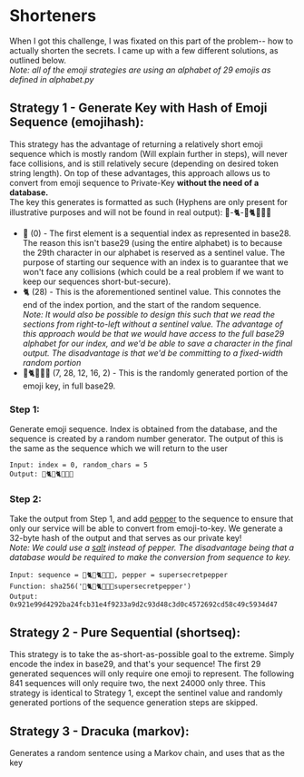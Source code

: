 # Shorteners  
When I got this challenge, I was fixated on this part of the problem-- how to actually shorten the secrets. I came up with a few different solutions, as outlined below.   
*Note: all of the emoji strategies are using an alphabet of 29 emojis as defined in alphabet.py*
## Strategy 1 - Generate Key with Hash of Emoji Sequence (emojihash):  
This strategy has the advantage of returning a relatively short emoji sequence which is mostly random (Will explain further in steps), will never face collisions, and is still relatively secure (depending on desired token string length). On top of these advantages, this approach allows us to convert from emoji sequence to Private-Key **without the need of a database.**  
The key this generates is formatted as such (Hyphens are only present for illustrative purposes and will not be found in real output):
🦔-🐈-🦅🐈🦆🐳🦊
* 🦔 (0) - The first element is a sequential index as represented in base28. The reason this isn't base29 (using the entire alphabet) is to because the 29th character in our alphabet is reserved as a sentinel value. The purpose of starting our sequence with an index is to guarantee that we won't face any collisions (which could be a real problem if we want to keep our sequences short-but-secure). 
* 🐈 (28) - This is the aforementioned sentinel value. This connotes the end of the index portion, and the start of the random sequence.  
*Note: It would also be possible to design this such that we read the sections from right-to-left without a sentinel value. The advantage of this approach would be that we would have access to the full base29 alphabet for our index, and we'd be able to save a character in the final output. The disadvantage is that we'd be committing to a fixed-width random portion*
* 🦅🐈🦆🐳🦊 (7, 28, 12, 16, 2) - This is the randomly generated portion of the emoji key, in full base29. 

### Step 1: 
Generate emoji sequence. Index is obtained from the database, and the sequence is created by a random number generator. The output of this is the same as the sequence which we will return to the user  
```
Input: index = 0, random_chars = 5
Output: 🦔🐈🦅🐈🦆🐳🦊
```
### Step 2: 
Take the output from Step 1, and add [pepper](https://en.wikipedia.org/wiki/Pepper_(cryptography)) to the sequence to ensure that only our service will be able to convert from emoji-to-key. We generate a 32-byte hash of the output and that serves as our private key!   
*Note: We could use a [salt](https://en.wikipedia.org/wiki/Salt_(cryptography)) instead of pepper. The disadvantage being that a database would be required to make the conversion from sequence to key.*  
```
Input: sequence = 🦔🐈🦅🐈🦆🐳🦊, pepper = supersecretpepper
Function: sha256('🦔🐈🦅🐈🦆🐳🦊supersecretpepper')
Output: 0x921e99d4292ba24fcb31e4f9233a9d2c93d48c3d0c4572692cd58c49c5934d47
```  
## Strategy 2 - Pure Sequential (shortseq):  
This strategy is to take the as-short-as-possible goal to the extreme. Simply encode the index in base29, and that's your sequence! The first 29 generated sequences will only require one emoji to represent. The following 841 sequences will only require two, the next 24000 only three. This strategy is identical to Strategy 1, except the sentinel value and randomly generated portions of the sequence generation steps are skipped. 

## Strategy 3 - Dracuka (markov):  
Generates a random sentence using a Markov chain, and uses that as the key